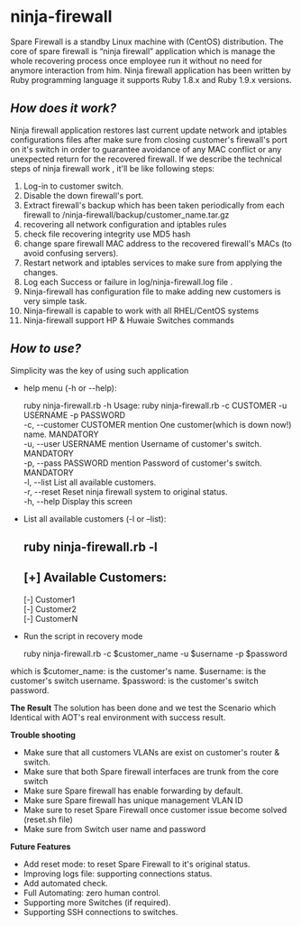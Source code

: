 ninja-firewall
==============
Spare Firewall is a standby Linux machine with (CentOS) distribution. The core of spare firewall is “ninja firewall” application which is manage the whole recovering process once employee run it without no need for anymore interaction from him. Ninja firewall application has been written by Ruby programming language it supports Ruby 1.8.x and Ruby 1.9.x versions.

*How does it work?*
-------------------
Ninja firewall application restores last current update network and iptables configurations files after make sure from closing customer's firewall's port on it's switch in order to guarantee avoidance of any MAC conflict or any unexpected return for the recovered firewall.
If we describe the technical steps of ninja firewall work , it'll be like following steps:

1. Log-in to customer switch.
2. Disable the down firewall's port.
3. Extract firewall's backup which has been taken periodically from each firewall to /ninja-firewall/backup/customer_name.tar.gz
4. recovering all network configuration and iptables rules 
5. check file recovering integrity use MD5 hash 
6. change spare firewall MAC address to the recovered firewall's MACs (to avoid confusing servers).
7. Restart network and iptables services to make sure from applying the changes.
8. Log each Success or failure in log/ninja-firewall.log file  .
9. Ninja-firewall has configuration file to make adding new customers is very simple task.
10. Ninja-firewall is capable to work with all RHEL/CentOS systems
11. Ninja-firewall support HP & Huwaie Switches commands 

*How to use?*
--------------
Simplicity was the key of using such application 

- help menu (-h or --help):

	ruby ninja-firewall.rb -h
	Usage: ruby ninja-firewall.rb -c CUSTOMER -u USERNAME -p PASSWORD                                                                                                  
    	-c, --customer CUSTOMER          mention One customer(which is down now!) name. MANDATORY                                                                      
    	-u, --user USERNAME              mention Username of customer's switch. MANDATORY                                                                              
    	-p, --pass PASSWORD              mention Password of customer's switch. MANDATORY                                                                              
    	-l, --list                       List all available customers.                                                                                                 
    	-r, --reset                      Reset ninja firewall system to original status.                                                                               
    	-h, --help                       Display this screen               


- List all available customers (-l or –list):

	ruby  ninja-firewall.rb -l
	------------------------                                                                                                                                           
	[+] Available Customers:                                                                                                                                           
	------------------------                                                                                                                                           
	[-] Customer1                                                                                                                                                          
	[-] Customer2                                                                                                                                                        
	[-] CustomerN                                                                                                                                                        


- Run the script in recovery mode 

	ruby  ninja-firewall.rb -c $customer_name -u $username -p $password

which is
$cutomer_name: is the customer's name.
$username: is the customer's switch username.
$password: is the customer's switch password.


**The Result**
The solution has been done and we test the Scenario which Identical with AOT's real environment with success result.


**Trouble shooting**
* Make sure that all customers VLANs are exist on customer's router & switch.
* Make sure that both Spare firewall interfaces are trunk from the core switch
* Make sure Spare firewall has enable forwarding by default.
* Make sure Spare firewall has unique management VLAN  ID
* Make sure to reset Spare Firewall once customer issue become solved (reset.sh file)
* Make sure from Switch user name and password


**Future Features**
* Add reset mode: to reset Spare Firewall to it's original status.
* Improving logs file: supporting connections status.
* Add automated check.
* Full Automating: zero human control.
* Supporting more Switches (if required).
* Supporting SSH connections to switches.




